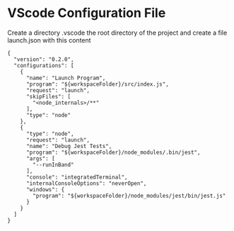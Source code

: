 # VScode Configuration File

Create a directory .vscode the root directory of the project and create a file launch.json with this content


```
{
  "version": "0.2.0",
  "configurations": [
    {
      "name": "Launch Program",
      "program": "${workspaceFolder}/src/index.js",
      "request": "launch",
      "skipFiles": [
        "<node_internals>/**"
      ],
      "type": "node"
    },
    {
      "type": "node",
      "request": "launch",
      "name": "Debug Jest Tests",
      "program": "${workspaceFolder}/node_modules/.bin/jest",
      "args": [
        "--runInBand"
      ],
      "console": "integratedTerminal",
      "internalConsoleOptions": "neverOpen",
      "windows": {
        "program": "${workspaceFolder}/node_modules/jest/bin/jest.js"
      }
    }
  ]
}
```
